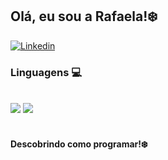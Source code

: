 ## Olá, eu sou a Rafaela!❄️

[![Linkedin](https://img.shields.io/badge/LinkedIn-0077B5?style=for-the-badge&logo=linkedin&logoColor=white)](https://www.linkedin.com/in/rafaela-ventura-/)

### Linguagens 💻

<div style="display: inline_block"><br/>
<img src="https://img.shields.io/badge/CSS-239120?&style=for-the-badge&logo=css3&logoColor=white"/>
<img src="https://img.shields.io/badge/JavaScript-F7DF1E?style=for-the-badge&logo=javascript&logoColor=black"/>
<div><br/>

#### Descobrindo como programar!❄️
